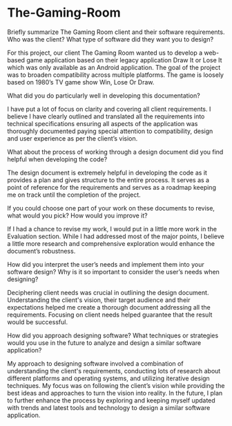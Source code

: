 # The-Gaming-Room

Briefly summarize The Gaming Room client and their software requirements. Who was the client? What type of software did they want you to design?

For this project, our client The Gaming Room wanted us to develop a web-based game application based on their legacy application Draw It or Lose It which was only available as an Android application. The goal of the project was to broaden compatibility across multiple platforms. The game is loosely based on 1980’s TV game show Win, Lose Or Draw. 


What did you do particularly well in developing this documentation?

I have put a lot of focus on clarity and covering all client requirements. I believe I have clearly outlined and translated all the requirements into technical specifications ensuring all aspects of the application was thoroughly documented paying special attention to compatibility, design and user experience as per the client’s vision.


What about the process of working through a design document did you find helpful when developing the code?

The design document is extremely helpful in developing the code as it provides a plan and gives structure to the entire process. It serves as a point of reference for the requirements and serves as a roadmap keeping me on track until the completion of the project.


If you could choose one part of your work on these documents to revise, what would you pick? How would you improve it?

If I had a chance to revise my work, I would put in a little more work in the Evaluation section. While I had addressed most of the major points, I believe a little more research and comprehensive exploration would enhance the document’s robustness.


How did you interpret the user’s needs and implement them into your software design? Why is it so important to consider the user’s needs when designing?

Deciphering client needs was crucial in outlining the design document. Understanding the client's vision, their target audience and their expectations helped me create a thorough document addressing all the requirements. Focusing on client needs helped guarantee that the result would be successful.


How did you approach designing software? What techniques or strategies would you use in the future to analyze and design a similar software application?

My approach to designing software involved a combination of understanding the client's requirements, conducting lots of research about different platforms and operating systems, and utilizing iterative design techniques. My focus was on following the client’s vision while providing the best ideas and approaches to turn the vision into reality. In the future, I plan to further enhance the process by exploring and keeping myself updated with trends and latest tools and technology to design a similar software application.
